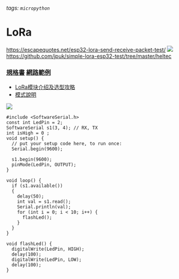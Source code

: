 ###### tags: `micropython`
LoRa
====


https://escapequotes.net/esp32-lora-send-receive-packet-test/
![](/uploads/upload_a7639eee1370514135e94b7c3debcdea.png)
https://github.com/jpuk/simple-lora-esp32-test/tree/master/heltec


### [規格書](http://m.asnwireless.com/uploads/201922129/Specification-of-AS32-TTL-100.pdf) [網路範例](https://www.cnblogs.com/allofalan/p/12238149.html)

- [LoRa模块介绍及选型攻略](https://blog.csdn.net/AshiningFAE/article/details/120348165?spm=1001.2101.3001.6650.17&utm_medium=distribute.pc_relevant.none-task-blog-2%7Edefault%7EBlogCommendFromBaidu%7Edefault-17.pc_relevant_default&depth_1-utm_source=distribute.pc_relevant.none-task-blog-2%7Edefault%7EBlogCommendFromBaidu%7Edefault-17.pc_relevant_default&utm_relevant_index=21)
- [模式說明](https://www.bilibili.com/read/cv7593287)

![](/uploads/upload_e5af7c8cd17b6920d6304d262417dde4.png)

```c=
#include <SoftwareSerial.h>
const int LedPin = 2;
SoftwareSerial s1(3, 4); // RX, TX
int isHigh = 0 ;
void setup() {
  // put your setup code here, to run once:
  Serial.begin(9600);
  
  s1.begin(9600);
  pinMode(LedPin, OUTPUT);
}

void loop() {
  if (s1.available())
  {
    delay(50);
    int val = s1.read();
    Serial.println(val);
    for (int i = 0; i < 10; i++) {
      flashLed();
    }
  }
}

void flashLed() {  
  digitalWrite(LedPin, HIGH);
  delay(100);
  digitalWrite(LedPin, LOW);
  delay(100); 
}
```